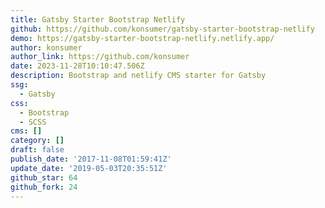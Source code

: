 ```yaml
---
title: Gatsby Starter Bootstrap Netlify
github: https://github.com/konsumer/gatsby-starter-bootstrap-netlify
demo: https://gatsby-starter-bootstrap-netlify.netlify.app/
author: konsumer
author_link: https://github.com/konsumer
date: 2023-11-28T10:10:47.506Z
description: Bootstrap and netlify CMS starter for Gatsby
ssg:
  - Gatsby
css:
  - Bootstrap
  - SCSS
cms: []
category: []
draft: false
publish_date: '2017-11-08T01:59:41Z'
update_date: '2019-05-03T20:35:51Z'
github_star: 64
github_fork: 24
---
```

